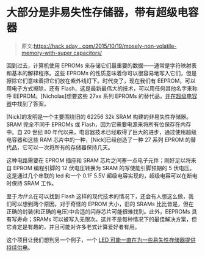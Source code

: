 # 大部分是非易失性存储器，带有超级电容器

> 原文:[https://hack aday . com/2015/10/19/mosely-non-volatile-memory-with-super capacitors/](https://hackaday.com/2015/10/19/mostly-non-volatile-memory-with-supercapacitors/)

回到过去，计算机使用 EPROMs 来存储它们最重要的数据——通常是字符映射表和基本的解释程序。这些 EPROMs 的性质意味着你可以很容易地写入它们，但是擦除它们意味着把它们放在紫外线灯下。时代变了，现在我们有 EEPROM，可以用电子方式擦除，还有 Flash，这是最新最伟大的技术，可以用任何其他名字来称呼 EEPROM。[Nicholas]想要这些 27xx 系列 EPROMs 的替代品，[并在超级电容器](https://hackaday.io/project/8109-sram-as-replacement-for-eprom)中找到了答案。

[Nick]的发明是一个主要围绕旧的 62256 32k SRAM 构建的非易失性存储器。SRAM 完全不同于 EPROMs 或 Flash，因为它需要电源来将所有位保存在内存中。自 20 世纪 80 年代以来，电容器技术已经取得了巨大的进步，通过使用超级电容器和这些 RAM 芯片中的一种，[Nick]已经创造了一种 27 系列 EPROM 的替代品，它可以一次将所有的存储器保持几天。

这种电路需要在 EPROM 插座和 SRAM 芯片之间塞一点电子元件；刚好足以将来自 EPROM 编程引脚的 12 伏电压转换为 SRAM 的写使能引脚预期的 5 伏电压。这是通过几个串联的 led 和一个 0.1F 5.5V 超级电容实现的，超级电容可以在断电时保持 SRAM 工作。

至于*为什么*在可以找到 Flash 这样的现代技术的情况下，还会有人想这么做，我们可以想到两个原因。对于奇怪的 EPROM 大小，旧的 SRAMs 比比皆是，但在正确的封装(和正确的电压)中合适的闪存芯片可能很难找到。此外，EEPROMs 具有写寿命；SRAMs 可以被写入无限次。这并不是每种情况下的最佳解决方案，但它肯定是有趣的，并且可能对许多老式计算爱好者有用。

这个项目让我们想到另一个例子，一个 [LED 可能一直在为一些易失性存储器提供持续供电](http://hackaday.com/2014/03/06/the-mystery-of-zombie-ram/)。